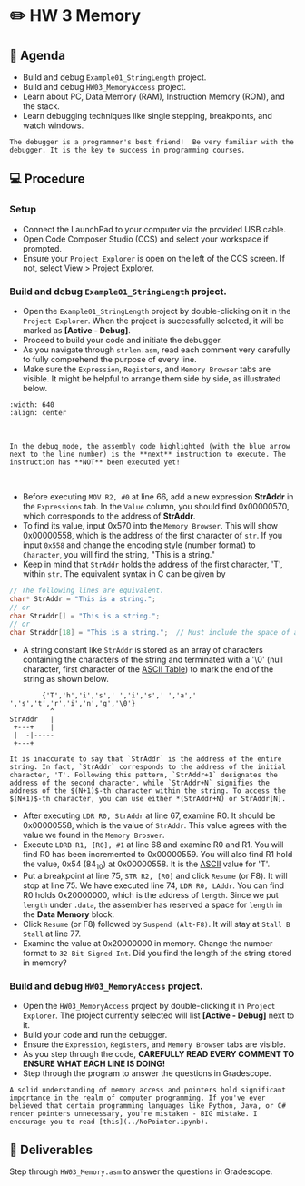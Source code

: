 # ✏️ HW 3 Memory

## 📜 Agenda
- Build and debug `Example01_StringLength` project.
- Build and debug `HW03_MemoryAccess` project.
- Learn about PC, Data Memory (RAM), Instruction Memory (ROM), and the stack.
- Learn debugging techniques like single stepping, breakpoints, and watch windows.

```{note}
The debugger is a programmer's best friend!  Be very familiar with the debugger. It is the key to success in programming courses.
```

## 💻 Procedure

### Setup
- Connect the LaunchPad to your computer via the provided USB cable.
- Open Code Composer Studio (CCS) and select your workspace if prompted.
- Ensure your `Project Explorer` is open on the left of the CCS screen. If not, select View > Project Explorer.


### Build and debug `Example01_StringLength` project.

- Open the `Example01_StringLength` project by double-clicking on it in the `Project Explorer`. When the project is successfully selected, it will be marked as **[Active - Debug]**. 
- Proceed to build your code and initiate the debugger.
- As you navigate through `strlen.asm`, read each comment very carefully to fully comprehend the purpose of every line.
- Make sure the `Expression`, `Registers`, and `Memory Browser` tabs are visible. It might be helpful to arrange them side by side, as illustrated below.

```{image} ./figures/HW3_ArrangeTabs.gif
:width: 640
:align: center
```
<br>

```{note} 
In the debug mode, the assembly code highlighted (with the blue arrow next to the line number) is the **next** instruction to execute. The instruction has **NOT** been executed yet! 
```
<br>

- Before executing `MOV R2, #0` at line 66, add a new expression **StrAddr** in the `Expressions` tab. In the `Value` column, you should find 0x00000570, which corresponds to the address of **StrAddr**. 
- To find its value, input 0x570 into the `Memory Browser`. This will show 0x00000558, which is the address of the first character of `str`. If you input `0x558` and change the encoding style (number format) to `Character`, you will find the string, "This is a string."  
- Keep in mind that `StrAddr` holds the address of the first character, 'T', within `str`. The equivalent syntax in C can be given by 
```C
// The following lines are equivalent.
char* StrAddr = "This is a string.";
// or
char StrAddr[] = "This is a string.";
// or
char StrAddr[18] = "This is a string.";  // Must include the space of a '\0'.
```

- A string constant like `StrAddr` is stored as an array of characters containing the characters of the string and terminated with a '\0' (null character, first character of the [ASCII Table](Resources:ASCII_Table)) to mark the end of the string as shown below.

```
        {'T','h','i','s',' ','i','s',' ','a',' ','s','t','r','i','n','g','\0'} 
          ^     
StrAddr   |     
 +---+    |     
 |  -|-----
 +---+

```

```{important}
It is inaccurate to say that `StrAddr` is the address of the entire string. In fact, `StrAddr` corresponds to the address of the initial character, 'T'. Following this pattern, `StrAddr+1` designates the address of the second character, while `StrAddr+N` signifies the address of the $(N+1)$-th character within the string. To access the $(N+1)$-th character, you can use either *(StrAddr+N) or StrAddr[N].   
```

- After executing `LDR R0, StrAddr` at line 67, examine R0. It should be 0x00000558, which is the value of `StrAddr`. This value agrees with the value we found in the `Memory Broswer`. 
- Execute `LDRB R1, [R0], #1` at line 68 and examine R0 and R1. You will find R0 has been incremented to 0x00000559. You will also find R1 hold the value, 0x54 (84$_{10}$) at 0x00000558. It is the [ASCII](Resources:ASCII_Table) value for 'T'.  
- Put a breakpoint at line 75, `STR R2, [R0]` and click `Resume` (or F8). It will stop at line 75. We have executed line 74, `LDR R0, LAddr`. You can find R0 holds 0x20000000, which is the address of `length`. Since we put `length` under `.data`, the assembler has reserved a space for `length` in the **Data Memory** block.     
- Click `Resume` (or F8) followed by `Suspend (Alt-F8)`.  It will stay at `Stall B Stall` at line 77.  
- Examine the value at 0x20000000 in memory. Change the number format to `32-Bit Signed Int`. Did you find the length of the string stored in memory? 

### Build and debug `HW03_MemoryAccess` project.

- Open the `HW03_MemoryAccess` project by double-clicking it in `Project Explorer`. The project currently selected will list **[Active - Debug]** next to it. 
- Build your code and run the debugger.
- Ensure the `Expression`, `Registers`, and `Memory Browser` tabs are visible. 
- As you step through the code, **CAREFULLY READ EVERY COMMENT TO ENSURE WHAT EACH LINE IS DOING!**
- Step through the program to answer the questions in Gradescope.


```{important}
A solid understanding of memory access and pointers hold significant importance in the realm of computer programming. If you've ever believed that certain programming languages like Python, Java, or C# render pointers unnecessary, you're mistaken - BIG mistake. I encourage you to read [this](../NoPointer.ipynb).  
```

## 🚚 Deliverables
Step through `HW03_Memory.asm` to answer the questions in Gradescope.
